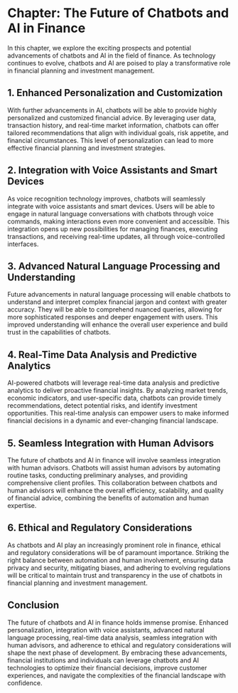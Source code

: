 Chapter: The Future of Chatbots and AI in Finance
=================================================

In this chapter, we explore the exciting prospects and potential advancements of chatbots and AI in the field of finance. As technology continues to evolve, chatbots and AI are poised to play a transformative role in financial planning and investment management.

**1. Enhanced Personalization and Customization**
-------------------------------------------------

With further advancements in AI, chatbots will be able to provide highly personalized and customized financial advice. By leveraging user data, transaction history, and real-time market information, chatbots can offer tailored recommendations that align with individual goals, risk appetite, and financial circumstances. This level of personalization can lead to more effective financial planning and investment strategies.

**2. Integration with Voice Assistants and Smart Devices**
----------------------------------------------------------

As voice recognition technology improves, chatbots will seamlessly integrate with voice assistants and smart devices. Users will be able to engage in natural language conversations with chatbots through voice commands, making interactions even more convenient and accessible. This integration opens up new possibilities for managing finances, executing transactions, and receiving real-time updates, all through voice-controlled interfaces.

**3. Advanced Natural Language Processing and Understanding**
-------------------------------------------------------------

Future advancements in natural language processing will enable chatbots to understand and interpret complex financial jargon and context with greater accuracy. They will be able to comprehend nuanced queries, allowing for more sophisticated responses and deeper engagement with users. This improved understanding will enhance the overall user experience and build trust in the capabilities of chatbots.

**4. Real-Time Data Analysis and Predictive Analytics**
-------------------------------------------------------

AI-powered chatbots will leverage real-time data analysis and predictive analytics to deliver proactive financial insights. By analyzing market trends, economic indicators, and user-specific data, chatbots can provide timely recommendations, detect potential risks, and identify investment opportunities. This real-time analysis can empower users to make informed financial decisions in a dynamic and ever-changing financial landscape.

**5. Seamless Integration with Human Advisors**
-----------------------------------------------

The future of chatbots and AI in finance will involve seamless integration with human advisors. Chatbots will assist human advisors by automating routine tasks, conducting preliminary analyses, and providing comprehensive client profiles. This collaboration between chatbots and human advisors will enhance the overall efficiency, scalability, and quality of financial advice, combining the benefits of automation and human expertise.

**6. Ethical and Regulatory Considerations**
--------------------------------------------

As chatbots and AI play an increasingly prominent role in finance, ethical and regulatory considerations will be of paramount importance. Striking the right balance between automation and human involvement, ensuring data privacy and security, mitigating biases, and adhering to evolving regulations will be critical to maintain trust and transparency in the use of chatbots in financial planning and investment management.

**Conclusion**
--------------

The future of chatbots and AI in finance holds immense promise. Enhanced personalization, integration with voice assistants, advanced natural language processing, real-time data analysis, seamless integration with human advisors, and adherence to ethical and regulatory considerations will shape the next phase of development. By embracing these advancements, financial institutions and individuals can leverage chatbots and AI technologies to optimize their financial decisions, improve customer experiences, and navigate the complexities of the financial landscape with confidence.
